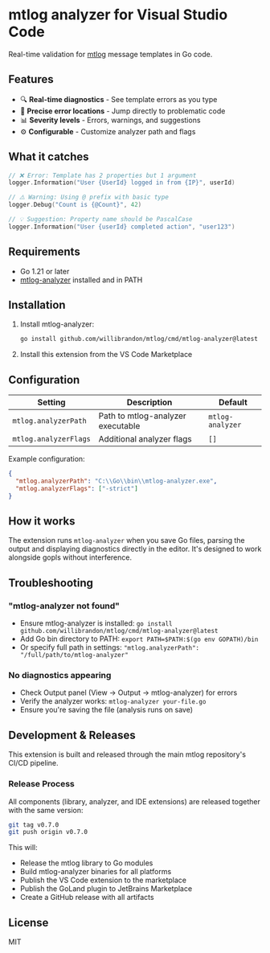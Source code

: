 # mtlog analyzer for Visual Studio Code

Real-time validation for [mtlog](https://github.com/willibrandon/mtlog) message templates in Go code.

## Features

- 🔍 **Real-time diagnostics** - See template errors as you type
- 🎯 **Precise error locations** - Jump directly to problematic code
- 📊 **Severity levels** - Errors, warnings, and suggestions
- ⚙️ **Configurable** - Customize analyzer path and flags

## What it catches

```go
// ❌ Error: Template has 2 properties but 1 argument
logger.Information("User {UserId} logged in from {IP}", userId)

// ⚠️ Warning: Using @ prefix with basic type
logger.Debug("Count is {@Count}", 42)

// 💡 Suggestion: Property name should be PascalCase
logger.Information("User {userId} completed action", "user123")
```

## Requirements

- Go 1.21 or later
- [mtlog-analyzer](https://github.com/willibrandon/mtlog/cmd/mtlog-analyzer) installed and in PATH

## Installation

1. Install mtlog-analyzer:
   ```bash
   go install github.com/willibrandon/mtlog/cmd/mtlog-analyzer@latest
   ```

2. Install this extension from the VS Code Marketplace

## Configuration

| Setting | Description | Default |
|---------|-------------|---------|
| `mtlog.analyzerPath` | Path to mtlog-analyzer executable | `mtlog-analyzer` |
| `mtlog.analyzerFlags` | Additional analyzer flags | `[]` |

Example configuration:
```json
{
  "mtlog.analyzerPath": "C:\\Go\\bin\\mtlog-analyzer.exe",
  "mtlog.analyzerFlags": ["-strict"]
}
```

## How it works

The extension runs `mtlog-analyzer` when you save Go files, parsing the output and displaying diagnostics directly in the editor. It's designed to work alongside gopls without interference.

## Troubleshooting

### "mtlog-analyzer not found"
- Ensure mtlog-analyzer is installed: `go install github.com/willibrandon/mtlog/cmd/mtlog-analyzer@latest`
- Add Go bin directory to PATH: `export PATH=$PATH:$(go env GOPATH)/bin`
- Or specify full path in settings: `"mtlog.analyzerPath": "/full/path/to/mtlog-analyzer"`

### No diagnostics appearing
- Check Output panel (View → Output → mtlog-analyzer) for errors
- Verify the analyzer works: `mtlog-analyzer your-file.go`
- Ensure you're saving the file (analysis runs on save)

## Development & Releases

This extension is built and released through the main mtlog repository's CI/CD pipeline.

### Release Process

All components (library, analyzer, and IDE extensions) are released together with the same version:

```bash
git tag v0.7.0
git push origin v0.7.0
```

This will:
- Release the mtlog library to Go modules
- Build mtlog-analyzer binaries for all platforms
- Publish the VS Code extension to the marketplace
- Publish the GoLand plugin to JetBrains Marketplace
- Create a GitHub release with all artifacts

## License

MIT